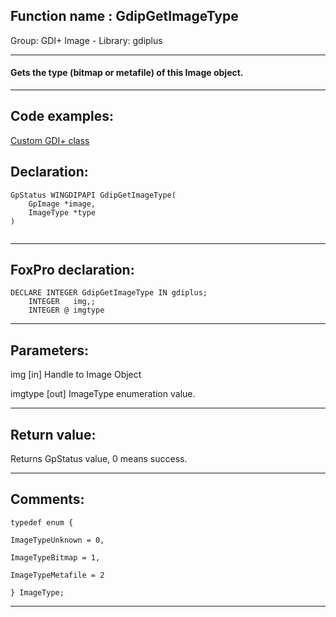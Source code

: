 
## Function name : GdipGetImageType
Group: GDI+ Image - Library: gdiplus    
***  


#### Gets the type (bitmap or metafile) of this Image object.

***  


## Code examples:
[Custom GDI+ class](../../samples/sample_450.md)  

## Declaration:
```foxpro  
GpStatus WINGDIPAPI GdipGetImageType(
	GpImage *image,
	ImageType *type
)
  
```  
***  


## FoxPro declaration:
```foxpro  
DECLARE INTEGER GdipGetImageType IN gdiplus;
	INTEGER   img,;
	INTEGER @ imgtype  
```  
***  


## Parameters:
img
[in] Handle to Image Object

imgtype
[out] ImageType enumeration value.  
***  


## Return value:
Returns GpStatus value, 0 means success.  
***  


## Comments:
<code>typedef enum {  
	ImageTypeUnknown = 0,  
	ImageTypeBitmap = 1,  
	ImageTypeMetafile = 2  
} ImageType;</code>  
  
***  

